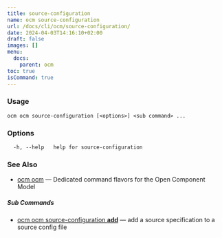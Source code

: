 ```yaml
---
title: source-configuration
name: ocm source-configuration
url: /docs/cli/ocm/source-configuration/
date: 2024-04-03T14:16:10+02:00
draft: false
images: []
menu:
  docs:
    parent: ocm
toc: true
isCommand: true
---
```

### Usage

```
ocm ocm source-configuration [<options>] <sub command> ...
```

### Options

```
  -h, --help   help for source-configuration
```

### See Also

* [ocm ocm](/docs/cli/cli)	 &mdash; Dedicated command flavors for the Open Component Model


##### Sub Commands

* [ocm ocm source-configuration <b>add</b>](/docs/cli/cli/source-configuration/add)	 &mdash; add a source specification to a source config file

